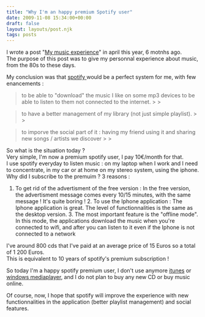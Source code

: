 ```yaml
---
title: "Why I'm an happy premium Spotify user"
date: 2009-11-08 15:34:00+00:00
draft: false
layout: layouts/post.njk
tags: posts
---
```


I wrote a post "[My music experience](http://laurentmaumet.com/english/my-music-experience/)" in april this year, 6 motnhs ago.  
The purpose of this post was to give my personnal experience about music, from the 80s to these days.

My conclusion was that [spotify ](http://www.spotify.com/)would be a perfect system for me, with few enancements :

<blockquote>to be able to "download" the music I like on some mp3 devices to be able to listen to them not connected to the internet.
> 
> </blockquote>

<blockquote>to have a better management of my library (not just simple playlist).
> 
> </blockquote>

<blockquote>to imporve the social part of it : having my friend using it and sharing new songs / artists we discover
> 
> </blockquote>

So what is the situation today ?  
Very simple, I'm now a premium spotify user, I pay 10€/month for that.  
I use spotify everyday to listen music : on my laptop when I work and I need to concentrate, in my car or at home on my stereo system, using the iphone.  
Why did I subscribe to the premuim ? 3 reasons :  
  1. To get rid of the advertisment of the free version : In the free version, the advertisment message comes every 10/15 minutes, with the same message ! It's quite boring !  2. To use the Iphone application :  The Iphone application is great. The level of functionnalities is the same as the desktop version.  3. The most important feature is the "offline mode".  In this mode, the applications download the music when you're connected to wifi, and after you can listen to it even if the Iphone is not connected to a network

I've around 800 cds that I've paid at an average price of 15 Euros so a total of 1 200 Euros.  
This is equivalent to 10 years of spotify's premium subscription !

So today I'm a happy spotify premium user, I don't use anymore [itunes](http://www.apple.com/itunes/) or [windows mediaplayer](http://en.wikipedia.org/wiki/Windows_Media_Player), and I do not plan to buy any new CD or buy music online.

Of course, now, I hope that spotify will improve the experience with new functionnalities in the application (better playlist management) and social features.
